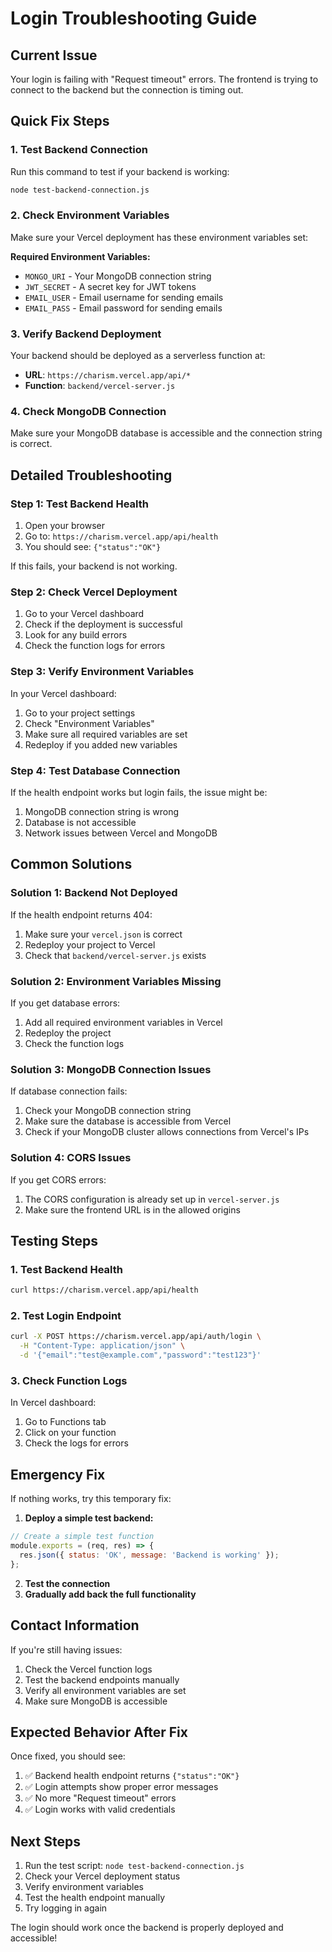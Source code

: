 # Login Troubleshooting Guide

## Current Issue
Your login is failing with "Request timeout" errors. The frontend is trying to connect to the backend but the connection is timing out.

## Quick Fix Steps

### 1. Test Backend Connection
Run this command to test if your backend is working:
```bash
node test-backend-connection.js
```

### 2. Check Environment Variables
Make sure your Vercel deployment has these environment variables set:

**Required Environment Variables:**
- `MONGO_URI` - Your MongoDB connection string
- `JWT_SECRET` - A secret key for JWT tokens
- `EMAIL_USER` - Email username for sending emails
- `EMAIL_PASS` - Email password for sending emails

### 3. Verify Backend Deployment
Your backend should be deployed as a serverless function at:
- **URL**: `https://charism.vercel.app/api/*`
- **Function**: `backend/vercel-server.js`

### 4. Check MongoDB Connection
Make sure your MongoDB database is accessible and the connection string is correct.

## Detailed Troubleshooting

### Step 1: Test Backend Health
1. Open your browser
2. Go to: `https://charism.vercel.app/api/health`
3. You should see: `{"status":"OK"}`

If this fails, your backend is not working.

### Step 2: Check Vercel Deployment
1. Go to your Vercel dashboard
2. Check if the deployment is successful
3. Look for any build errors
4. Check the function logs for errors

### Step 3: Verify Environment Variables
In your Vercel dashboard:
1. Go to your project settings
2. Check "Environment Variables"
3. Make sure all required variables are set
4. Redeploy if you added new variables

### Step 4: Test Database Connection
If the health endpoint works but login fails, the issue might be:
1. MongoDB connection string is wrong
2. Database is not accessible
3. Network issues between Vercel and MongoDB

## Common Solutions

### Solution 1: Backend Not Deployed
If the health endpoint returns 404:
1. Make sure your `vercel.json` is correct
2. Redeploy your project to Vercel
3. Check that `backend/vercel-server.js` exists

### Solution 2: Environment Variables Missing
If you get database errors:
1. Add all required environment variables in Vercel
2. Redeploy the project
3. Check the function logs

### Solution 3: MongoDB Connection Issues
If database connection fails:
1. Check your MongoDB connection string
2. Make sure the database is accessible from Vercel
3. Check if your MongoDB cluster allows connections from Vercel's IPs

### Solution 4: CORS Issues
If you get CORS errors:
1. The CORS configuration is already set up in `vercel-server.js`
2. Make sure the frontend URL is in the allowed origins

## Testing Steps

### 1. Test Backend Health
```bash
curl https://charism.vercel.app/api/health
```

### 2. Test Login Endpoint
```bash
curl -X POST https://charism.vercel.app/api/auth/login \
  -H "Content-Type: application/json" \
  -d '{"email":"test@example.com","password":"test123"}'
```

### 3. Check Function Logs
In Vercel dashboard:
1. Go to Functions tab
2. Click on your function
3. Check the logs for errors

## Emergency Fix

If nothing works, try this temporary fix:

1. **Deploy a simple test backend:**
```javascript
// Create a simple test function
module.exports = (req, res) => {
  res.json({ status: 'OK', message: 'Backend is working' });
};
```

2. **Test the connection**
3. **Gradually add back the full functionality**

## Contact Information

If you're still having issues:
1. Check the Vercel function logs
2. Test the backend endpoints manually
3. Verify all environment variables are set
4. Make sure MongoDB is accessible

## Expected Behavior After Fix

Once fixed, you should see:
1. ✅ Backend health endpoint returns `{"status":"OK"}`
2. ✅ Login attempts show proper error messages
3. ✅ No more "Request timeout" errors
4. ✅ Login works with valid credentials

## Next Steps

1. Run the test script: `node test-backend-connection.js`
2. Check your Vercel deployment status
3. Verify environment variables
4. Test the health endpoint manually
5. Try logging in again

The login should work once the backend is properly deployed and accessible!
